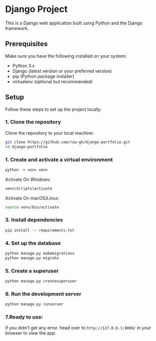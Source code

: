 # Django Project

This is a Django web application built using Python and the Django framework.

## Prerequisites

Make sure you have the following installed on your system:

- Python 3.x
- Django (latest version or your preferred version)
- pip (Python package installer)
- virtualenv (optional but recommended)

## Setup

Follow these steps to set up the project locally.

### 1. Clone the repository

Clone the repository to your local machine:

```bash
git clone https://github.com/rzw-gh/django-portfolio.git
cd django-portfolio
```

### 1. Create and activate a virtual environment

```bash
python -m venv venv
```

Activate On Windows:

```bash
venv\Scripts\activate
```

Activate On macOS/Linux:

```bash
source venv/bin/activate
```

### 3. Install dependencies

```bash
pip install -r requirements.txt
```

### 4. Set up the database

```bash
python manage.py makemigrations
python manage.py migrate
```

### 5. Create a superuser

```bash
python manage.py createsuperuser
```

### 6. Run the development server

```bash
python manage.py runserver
```

### 7.Ready to use:
if you didn't get any error. head over to `http://127.0.0.1:8000/` in your browser to view the app.
